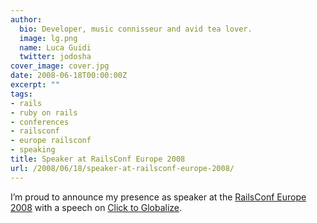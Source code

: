 ```yaml
---
author:
  bio: Developer, music connisseur and avid tea lover.
  image: lg.png
  name: Luca Guidi
  twitter: jodosha
cover_image: cover.jpg
date: 2008-06-18T00:00:00Z
excerpt: ""
tags:
- rails
- ruby on rails
- conferences
- railsconf
- europe railsconf
- speaking
title: Speaker at RailsConf Europe 2008
url: /2008/06/18/speaker-at-railsconf-europe-2008/
---
```


<p>I&#8217;m proud to announce my presence as speaker at the <a href="http://www.railsconfeurope.com/">RailsConf Europe 2008</a> with a speech on <a href="http://lucaguidi.com/pages/click-to-globalize">Click to Globalize</a>.</p>
